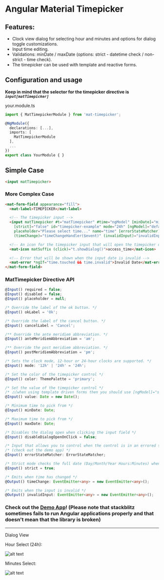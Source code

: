 # Angular Material Timepicker

## Features:

  * Clock view dialog for selecting hour and minutes and options for dialog toggle customizations.
  * Input time editing.
  * Validations: minDate / maxDate (options: strict - datetime check / non-strict - time check).
  * The timepicker can be used with template and reactive forms.

## Configuration and usage
**Keep in mind that the selector for the timepicker directive is *`input[matTimepicker]`***

your.module.ts
```typescript
import { MatTimepickerModule } from 'mat-timepicker';

@NgModule({
  declarations: [...],
  imports: [
    MatTimepickerModule 
  ],
  ...
})
export class YourModule { }
```

## Simple Case

```html
<input matTimepicker>
```

### More Complex Case
```html
<mat-form-field appearance="fill">
  <mat-label>TIMEPICKER</mat-label>

  <!-- The timepicker input -->
  <input matTimepicker #t="matTimepicker" #time="ngModel" [minDate]="minValue" [maxDate]="maxValue"
    [strict]="false" id="timepicker-example" mode="24h" [ngModel]="defaultValue"
    placeholder="Please select time..." name="time" [errorStateMatcher]="customErrorStateMatcher" required
    (timeChange)="timeChangeHandler($event)" (invalidInput)="invalidInputHandler()">

  <!-- An icon for the timepicker input that will open the timepicker dialog when clicked -->
  <mat-icon matSuffix (click)="t.showDialog()">access_time</mat-icon>

  <!-- Error that will be shown when the input date is invalid -->
  <mat-error *ngIf="time.touched && time.invalid">Invalid Date</mat-error>
</mat-form-field>
```

### MatTimepicker Directive API

```typescript
@Input() required = false;
@Input() disabled = false;
@Input() placeholder = null;

/* Override the label of the ok button. */
@Input() okLabel = 'Ok';

/* Override the label of the cancel button. */
@Input() cancelLabel = 'Cancel';

/** Override the ante meridiem abbreviation. */
@Input() anteMeridiemAbbreviation = 'am';

/** Override the post meridiem abbreviation. */
@Input() postMeridiemAbbreviation = 'pm';

/* Sets the clock mode, 12-hour or 24-hour clocks are supported. */
@Input() mode: '12h' | '24h' = '24h';

/* Set the color of the timepicker control */
@Input() color: ThemePalette = 'primary';

/* Set the value of the timepicker control */
/* ⚠️(when using template driven forms then you should use [ngModel]="someValue")⚠️ */
@Input() value: Date = new Date(); 

/* Minimum time to pick from */
@Input() minDate: Date;

/* Maximum time to pick from */
@Input() maxDate: Date;

/* Disables the dialog open when clicking the input field */
@Input() disableDialogOpenOnClick = false;

/* Input that allows you to control when the control is in an errored state */
/* (check out the demo app) */
@Input() errorStateMatcher: ErrorStateMatcher;

/* Strict mode checks the full date (Day/Month/Year Hours:Minutes) when doing the minDate maxDate validation. If you need to check only the Hours:Minutes then you can set it to false */
@Input() strict = true;

/* Emits when time has changed */
@Output() timeChange: EventEmitter<any> = new EventEmitter<any>();

/* Emits when the input is invalid */
@Output() invalidInput: EventEmitter<any> = new EventEmitter<any>();
```

### Check out the [**Demo App**](https://stackblitz.com/github/IliaIdakiev/angular-material-timepicker)! (Please note that stackblitz sometimes fails to run Angular applications properly and that doesn't mean that the library is broken)

---

Dialog View

Hour Select (24h): 

![alt text](https://github.com/IliaIdakiev/angular-material-timepicker/blob/master/timepicker-hours.png?raw=true "Hour Select (24h)")

Minutes Select: 

![alt text](https://github.com/IliaIdakiev/angular-material-timepicker/blob/master/timepicker-min.png?raw=true "Hour Select (24h)")
